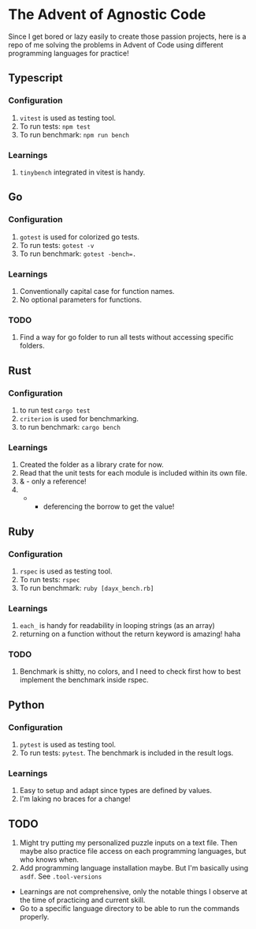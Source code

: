 # The Advent of Agnostic Code
Since I get bored or lazy easily to create those passion projects, here is a repo of me solving the problems in Advent of Code using different programming languages for practice!

## Typescript
### Configuration
1. `vitest` is used as testing tool.
2. To run tests: `npm test`
3. To run benchmark: `npm run bench`

### Learnings
1. `tinybench` integrated in vitest is handy.

## Go
### Configuration
1. `gotest` is used for colorized go tests.
2. To run tests: `gotest -v`
3. To run benchmark: `gotest -bench=.`
### Learnings
1. Conventionally capital case for function names.
2. No optional parameters for functions.
### TODO
1. Find a way for go folder to run all tests without accessing specific folders.

## Rust
### Configuration
1. to run test `cargo test`
2. `criterion` is used for benchmarking.
3. to run benchmark: `cargo bench`
### Learnings
1. Created the folder as a library crate for now.
2. Read that the unit tests for each module is included within its own file.
3. & - only a reference!
4. * - deferencing the borrow to get the value!

## Ruby
### Configuration
1. `rspec` is used as testing tool.
2. To run tests: `rspec`
3. To run benchmark: `ruby [dayx_bench.rb]`
### Learnings
1. `each_` is handy for readability in looping strings (as an array)
2. returning on a function without the return keyword is amazing! haha
### TODO
1. Benchmark is shitty, no colors, and I need to check first how to best implement the benchmark inside rspec.

## Python
### Configuration
1. `pytest` is used as testing tool.
2. To run tests: `pytest`. The benchmark is included in the result logs.
### Learnings
1. Easy to setup and adapt since types are defined by values.
2. I'm laking no braces for a change!

## TODO
1. Might try putting my personalized puzzle inputs on a text file. Then maybe also practice file access on each programming languages, but who knows when.
2. Add programming language installation maybe. But I'm basically using `asdf`. See `.tool-versions`

* Learnings are not comprehensive, only the notable things I observe at the time of practicing and current skill.
* Go to a specific language directory to be able to run the commands properly.